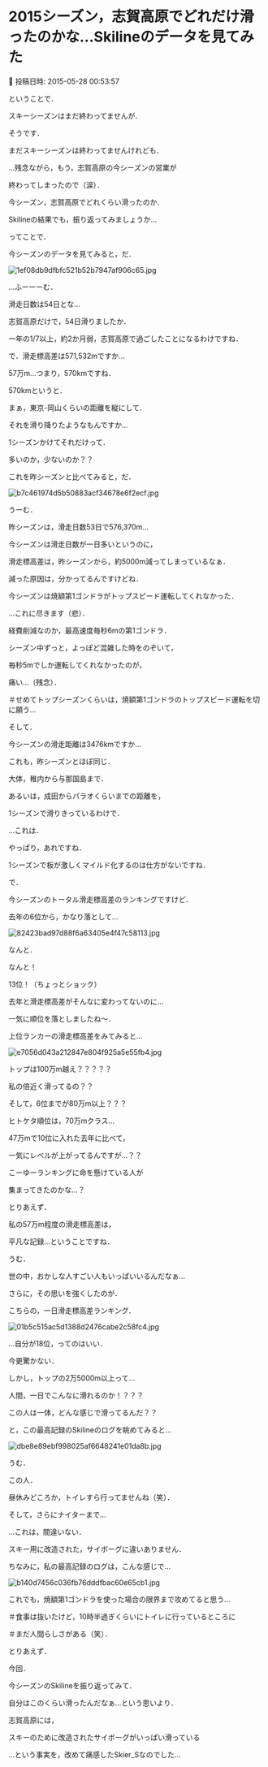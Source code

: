 # 2015シーズン，志賀高原でどれだけ滑ったのかな…Skilineのデータを見てみた

📅 投稿日時: 2015-05-28 00:53:57

ということで．


スキーシーズンはまだ終わってませんが．


そうです．


まだスキーシーズンは終わってませんけれども．





…残念ながら，もう，志賀高原の今シーズンの営業が


終わってしまったので（涙）．


今シーズン，志賀高原でどれくらい滑ったのか．


Skilineの結果でも，振り返ってみましょうか…





ってことで．


今シーズンのデータを見てみると，だ．







![1ef08db9dfbfc521b52b7947af906c65.jpg](images/1ef08db9dfbfc521b52b7947af906c65.jpg)







…ふーーーむ．


滑走日数は54日とな…


志賀高原だけで，54日滑りましたか．


一年の1/7以上，約2か月弱，志賀高原で過ごしたことになるわけですね．





で．滑走標高差は571,532mですか…


57万m…つまり，570kmですね．





570kmというと．


まぁ，東京-岡山くらいの距離を縦にして．


それを滑り降りたようなもんですか…


1シーズンかけてそれだけって．


多いのか，少ないのか？？





これを昨シーズンと比べてみると，だ．




![b7c461974d5b50883acf34678e6f2ecf.jpg](images/b7c461974d5b50883acf34678e6f2ecf.jpg)




うーむ．


昨シーズンは，滑走日数53日で576,370m…


今シーズンは滑走日数が一日多いというのに，


滑走標高差は，昨シーズンから，約5000m減ってしまっているなぁ．





減った原因は，分かってるんですけどね．


今シーズンは焼額第1ゴンドラがトップスピード運転してくれなかった．


…これに尽きます（悲）．


経費削減なのか，最高速度毎秒6mの第1ゴンドラ．


シーズン中ずっと，よっぽど混雑した時をのぞいて，


毎秒5mでしか運転してくれなかったのが，


痛い…（残念）．


＃せめてトップシーズンくらいは，焼額第1ゴンドラのトップスピード運転を切に願う…





そして．


今シーズンの滑走距離は3476kmですか…


これも，昨シーズンとほぼ同じ．


大体，稚内から与那国島まで．


あるいは，成田からパラオくらいまでの距離を，


1シーズンで滑りきっているわけで．





…これは．


やっぱり，あれですね．


1シーズンで板が激しくマイルド化するのは仕方がないですね．





で．


今シーズンのトータル滑走標高差のランキングですけど．


去年の6位から，かなり落として…




![82423bad97d88f6a63405e4f47c58113.jpg](images/82423bad97d88f6a63405e4f47c58113.jpg)




なんと．


なんと！


13位！（ちょっとショック）


去年と滑走標高差がそんなに変わってないのに…


一気に順位を落としましたね～．





上位ランカーの滑走標高差をみてみると…




![e7056d043a212847e804f925a5e55fb4.jpg](images/e7056d043a212847e804f925a5e55fb4.jpg)




トップは100万m越え？？？？？


私の倍近く滑ってるの？？


そして，6位までが80万m以上？？？


ヒトケタ順位は，70万mクラス…





47万mで10位に入れた去年に比べて，


一気にレベルが上がってるんですが…？？


こーゆーランキングに命を懸けている人が


集まってきたのかな…？





とりあえず．


私の57万m程度の滑走標高差は，


平凡な記録…ということですね．


うむ．


世の中，おかしな人すごい人もいっぱいいるんだなぁ…





さらに，その思いを強くしたのが．


こちらの，一日滑走標高差ランキング．




![01b5c515ac5d1388d2476cabe2c58fc4.jpg](images/01b5c515ac5d1388d2476cabe2c58fc4.jpg)




…自分が18位，ってのはいい．


今更驚かない．





しかし，トップの2万5000m以上って…


人間，一日でこんなに滑れるのか！？？？





この人は一体，どんな感じで滑ってるんだ？？


と，この最高記録のSkilineのログを眺めてみると…




![dbe8e89ebf998025af6648241e01da8b.jpg](images/dbe8e89ebf998025af6648241e01da8b.jpg)




うむ．


この人．


昼休みどころか，トイレすら行ってませんね（笑）．


そして，さらにナイターまで…


…これは，間違いない．


スキー用に改造された，サイボーグに違いありません．





ちなみに，私の最高記録のログは，こんな感じで…




![b140d7456c036fb76dddfbac60e65cb1.jpg](images/b140d7456c036fb76dddfbac60e65cb1.jpg)




これでも，焼額第1ゴンドラを使った場合の限界まで攻めてると思う…


＃食事は抜いたけど，10時半過ぎくらいにトイレに行っているところに


＃まだ人間らしさがある（笑）．





とりあえず．


今回．


今シーズンのSkilineを振り返ってみて．


自分はこのくらい滑ったんだなぁ…という思いより．





志賀高原には，


スキーのために改造されたサイボーグがいっぱい滑っている


…という事実を，改めて痛感したSkier_Sなのでした…
